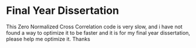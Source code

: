 # Final Year Dissertation
This Zero Normalized Cross Correlation code is very slow, and i have not found a way to optimize it to be faster 
and it is for my final year dissertation, please help me optimize it. 
Thanks
